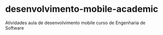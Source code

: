 # desenvolvimento-mobile-academic
Atividades aula de desenvolvimento mobile curso de Engenharia de Software
